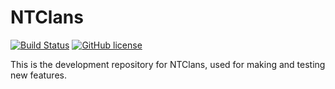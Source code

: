 # NTClans
[![Build Status](https://travis-ci.com/NertzhulDEV/NTClans.svg?style=flat-square?branch=master)](https://travis-ci.com/NertzhulDEV/NTClans)
[![GitHub license](https://img.shields.io/github/license/NertzhulDEV/NTClans?style=flat-square)](https://github.com/NertzhulDEV/NTClans/blob/master/LICENSE)

This is the development repository for NTClans, used for making and testing new features.
